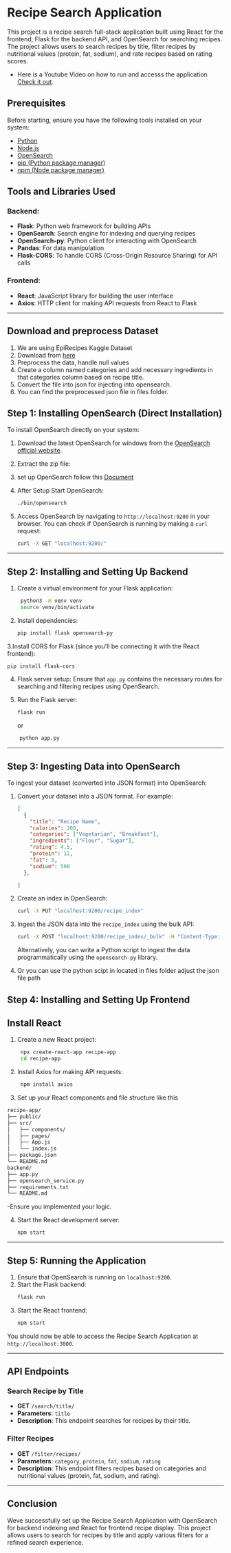 
# Recipe Search Application

This project is a recipe search full-stack application built using React for the frontend, Flask for the backend API, and OpenSearch for searching recipes. The project allows users to search recipes by title, filter recipes by nutritional values (protein, fat, sodium), and rate recipes based on rating scores.


- Here is a Youtube Video on how to run and  accesss the application [Check it out](https://youtu.be/VHQkCnu89qU).

## Prerequisites

Before starting, ensure you have the following tools installed on your system:

- [Python](https://www.python.org/downloads/)
- [Node.js](https://nodejs.org/en/download/)
- [OpenSearch](https://opensearch.org/)
- [pip (Python package manager)](https://pip.pypa.io/en/stable/installation/)
- [npm (Node package manager)](https://www.npmjs.com/)

## Tools and Libraries Used

### Backend:
- **Flask**: Python web framework for building APIs
- **OpenSearch**: Search engine for indexing and querying recipes
- **OpenSearch-py**: Python client for interacting with OpenSearch
- **Pandas**: For data manipulation
- **Flask-CORS**: To handle CORS (Cross-Origin Resource Sharing) for API calls

### Frontend:
- **React**: JavaScript library for building the user interface
- **Axios**: HTTP client for making API requests from React to Flask

---
## Download and preprocess Dataset

1. We are using EpiRecipes Kaggle Dataset
2. Download from [here](https://www.kaggle.com/datasets/hugodarwood/epirecipes)
3. Preprocess the data, handle null values
4. Create a column named categories and add necessary ingredients in that categories column based on recipe title.
5. Convert the file into json for injecting into opensearch.
6. You can find the preprocessed json file in files folder.

   
## Step 1: Installing OpenSearch (Direct Installation)

To install OpenSearch directly on your system:

1. Download the latest OpenSearch for windows from the [OpenSearch official website](https://opensearch.org/docs/latest/install-and-configure/install-opensearch/windows/).

2. Extract the zip file:
3. set up OpenSearch follow this [Document](https://opensearch.org/docs/latest/install-and-configure/install-opensearch/windows/)

4. After Setup Start OpenSearch:
   ```bash
   ./bin/opensearch
   ```

5. Access OpenSearch by navigating to `http://localhost:9200` in your browser. You can check if OpenSearch is running by making a `curl` request:
   ```bash
   curl -X GET "localhost:9200/"
   ```

---

## Step 2: Installing and Setting Up Backend

1. Create a virtual environment for your Flask application:
   ```bash
    python3 -m venv venv
    source venv/bin/activate 
   ```

2. Install dependencies:
   ```bash
   pip install flask opensearch-py
   ```

3.Install CORS for Flask (since you'll be connecting it with the React frontend):
   ```bash
   pip install flask-cors
   ```

4. Flask server setup: Ensure that `app.py` contains the necessary routes for searching and filtering recipes using OpenSearch.

5. Run the Flask server:
   ```bash
   flask run
   ```
   or
 ```bash
     python app.py
   ```
---

## Step 3: Ingesting Data into OpenSearch

To ingest your dataset (converted into JSON format) into OpenSearch:

1. Convert your dataset into a JSON format. For example:
   ```json
   [
     {
       "title": "Recipe Name",
       "calories": 200,
       "categories": ["Vegetarian", "Breakfast"],
       "ingredients": ["Flour", "Sugar"],
       "rating": 4.5,
       "protein": 12,
       "fat": 5,
       "sodium": 500
     },
   
   ]
   ```

2. Create an index in OpenSearch:
   ```bash
   curl -X PUT "localhost:9200/recipe_index"
   ```

3. Ingest the JSON data into the `recipe_index` using the bulk API:
   ```bash
   curl -X POST "localhost:9200/recipe_index/_bulk" -H "Content-Type: application/json" --data-binary @your-json-file.json
   ```

   Alternatively, you can write a Python script to ingest the data programmatically using the `opensearch-py` library.

4. Or you can use the python scipt in located in files folder adjust the json file path
  

## Step 4: Installing and Setting Up Frontend

## Install React
1. Create a new React project:
   ```bash
    npx create-react-app recipe-app
    cd recipe-app
   ```

2. Install Axios for making API requests:
   ```bash
    npm install axios
   ```

3. Set up your React components and file structure like this
```bash
recipe-app/
├── public/
├── src/
│   ├── components/
│   ├── pages/
│   ├── App.js
│   └── index.js
├── package.json
└── README.md
backend/
├── app.py
├── opensearch_service.py
├── requirements.txt
└── README.md
```

-Ensure you implemented your logic.
   

4. Start the React development server:
   ```bash
   npm start
   ```

---

## Step 5: Running the Application

1. Ensure that OpenSearch is running on `localhost:9200`.
2. Start the Flask backend:
   ```bash
   flask run
   ```
3. Start the React frontend:
   ```bash
   npm start
   ```

You should now be able to access the Recipe Search Application at `http://localhost:3000`.

---

## API Endpoints

### Search Recipe by Title
- **GET** `/search/title/`
- **Parameters**: `title`
- **Description**: This endpoint searches for recipes by their title.

### Filter Recipes
- **GET** `/filter/recipes/`
- **Parameters**: `category`, `protein`, `fat`, `sodium`, `rating`
- **Description**: This endpoint filters recipes based on categories and nutritional values (protein, fat, sodium, and rating).

---

## Conclusion

Weve successfully set up the Recipe Search Application with OpenSearch for backend indexing and React for frontend recipe display. This project allows users to search for recipes by title and apply various filters for a refined search experience.
